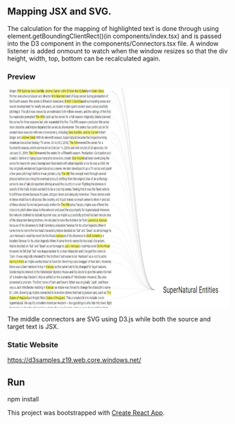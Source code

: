 ## Mapping JSX and SVG.

The calculation for the mapping of highlighted text is done through using element.getBoundingClientRect()(in components/index.tsx) and is passed into the D3 component in the components/Connectors.tsx file. A window listener is added onmount to watch when the window resizes so that the div height, width, top, bottom can be recalculated again. 

### Preview

<img src="https://github.com/ahoak/d3-samples/blob/master/public/capture.JPG" alt="Sample"  height="500px"/>

The middle connectors are SVG using D3.js while both the source and target text is JSX.

### Static Website
https://d3samples.z19.web.core.windows.net/

## Run
npm install


This project was bootstrapped with [Create React App](https://github.com/facebook/create-react-app).
